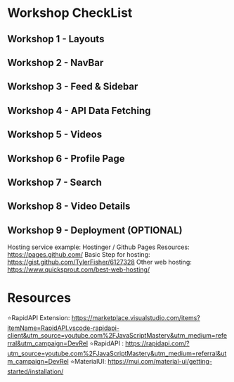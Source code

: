 # Workshop CheckList
 
## Workshop 1 - Layouts

## Workshop 2 - NavBar

## Workshop 3 - Feed & Sidebar

## Workshop 4 - API Data Fetching

## Workshop 5 - Videos

## Workshop 6 - Profile Page

## Workshop 7 - Search

## Workshop 8 - Video Details

## Workshop 9 - Deployment (OPTIONAL)
Hosting service example: Hostinger / Github Pages
Resources: https://pages.github.com/ 
Basic Step for hosting: https://gist.github.com/TylerFisher/6127328
Other web hosting: https://www.quicksprout.com/best-web-hosting/

# Resources
⭐RapidAPI Extension: https://marketplace.visualstudio.com/items?itemName=RapidAPI.vscode-rapidapi-client&utm_source=youtube.com%2FJavaScriptMastery&utm_medium=referral&utm_campaign=DevRel
⭐RapidAPI : https://rapidapi.com/?utm_source=youtube.com%2FJavaScriptMastery&utm_medium=referral&utm_campaign=DevRel
⭐MaterialUI: https://mui.com/material-ui/getting-started/installation/